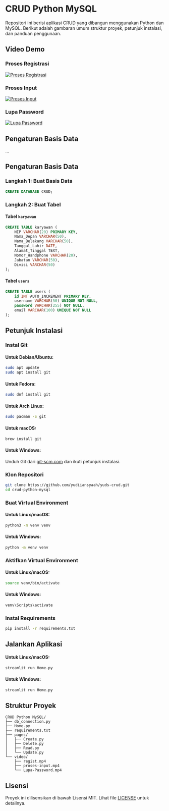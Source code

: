 # CRUD Python MySQL

Repositori ini berisi aplikasi CRUD yang dibangun menggunakan Python dan MySQL. Berikut adalah gambaran umum struktur proyek, petunjuk instalasi, dan panduan penggunaan.

## Video Demo

### Proses Registrasi
[![Proses Registrasi](https://img.youtube.com/vi/95UXgt0v7N0/0.jpg)](https://youtu.be/95UXgt0v7N0?autoplay=1)

### Proses Input
[![Proses Input](https://img.youtube.com/vi/KwSUCyjLhyM/0.jpg)](https://youtu.be/KwSUCyjLhyM?autoplay=1)

### Lupa Password
[![Lupa Password](https://img.youtube.com/vi/Yuwj-L1PR-4/0.jpg)](https://youtu.be/Yuwj-L1PR-4?autoplay=1)

## Pengaturan Basis Data

...


## Pengaturan Basis Data

### Langkah 1: Buat Basis Data
```sql
CREATE DATABASE CRUD;
```

### Langkah 2: Buat Tabel

#### Tabel `karyawan`
```sql
CREATE TABLE karyawan (
    NIP VARCHAR(20) PRIMARY KEY,
    Nama_Depan VARCHAR(50),
    Nama_Belakang VARCHAR(50),
    Tanggal_Lahir DATE,
    Alamat_Tinggal TEXT,
    Nomor_Handphone VARCHAR(20),
    Jabatan VARCHAR(50),
    Divisi VARCHAR(50)
);
```

#### Tabel `users`
```sql
CREATE TABLE users (
    id INT AUTO_INCREMENT PRIMARY KEY,
    username VARCHAR(50) UNIQUE NOT NULL,
    password VARCHAR(255) NOT NULL,
    email VARCHAR(100) UNIQUE NOT NULL
);
```

## Petunjuk Instalasi

### Instal Git

#### Untuk Debian/Ubuntu:
```bash
sudo apt update
sudo apt install git
```

#### Untuk Fedora:
```bash
sudo dnf install git
```

#### Untuk Arch Linux:
```bash
sudo pacman -S git
```

#### Untuk macOS:
```bash
brew install git
```

#### Untuk Windows:
Unduh Git dari [git-scm.com](https://github.com/yudiiansyaah/yuds-crud.git) dan ikuti petunjuk instalasi.

### Klon Repositori
```bash
git clone https://github.com/yudiiansyaah/yuds-crud.git
cd crud-python-mysql
```

### Buat Virtual Environment

#### Untuk Linux/macOS:
```bash
python3 -m venv venv
```

#### Untuk Windows:
```bash
python -m venv venv
```

### Aktifkan Virtual Environment

#### Untuk Linux/macOS:
```bash
source venv/bin/activate
```

#### Untuk Windows:
```bash
venv\Scripts\activate
```

### Instal Requirements
```bash
pip install -r requirements.txt
```

## Jalankan Aplikasi

#### Untuk Linux/macOS:
```bash
streamlit run Home.py
```

#### Untuk Windows:
```bash
streamlit run Home.py
```

## Struktur Proyek

```
CRUD Python MySQL/
├── db_connection.py
├── Home.py
├── requirements.txt
├── pages/
│   ├── Create.py
│   ├── Delete.py
│   ├── Read.py
│   └── Update.py
└── video/
    ├── regist.mp4
    ├── proses-input.mp4
    └── Lupa-Password.mp4
```


## Lisensi

Proyek ini dilisensikan di bawah Lisensi MIT. Lihat file [LICENSE](LICENSE) untuk detailnya.

